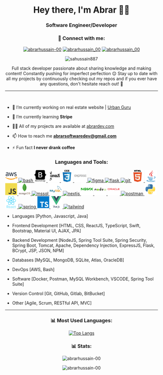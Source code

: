<h1 align="center">Hey there, I'm Abrar 🤌🏽</h1>
<h3 align="center">Software Engineer/Developer</h3>
<h3 align="center">💬 Connect with me:</h3>
<p align="center">
<a href="https://linkedin.com/in/abrarhussain-00" target="blank"><img align="center" src="https://raw.githubusercontent.com/rahuldkjain/github-profile-readme-generator/master/src/images/icons/Social/linked-in-alt.svg" alt="abrarhussain-00" height="30" width="40" /></a>
<a href="https://instagram.com/abrarhussain_00" target="blank"><img align="center" src="https://raw.githubusercontent.com/rahuldkjain/github-profile-readme-generator/master/src/images/icons/Social/instagram.svg" alt="abrarhussain_00" height="30" width="40" /></a>
<a href="https://www.leetcode.com/abrarhussain_00" target="blank"><img align="center" src="https://raw.githubusercontent.com/rahuldkjain/github-profile-readme-generator/master/src/images/icons/Social/leet-code.svg" alt="abrarhussain_00" height="30" width="40" /></a>
</p>
<p align="center"> <img src="https://komarev.com/ghpvc/?username=sahussain887&label=Profile%20views&color=0e75b6&style=flat" alt="sahussain887" /> </p>


<p align="center">Full stack developer passionate about sharing knowledge and making content! Constantly pushing for imperfect perfection 😌
Stay up to date with all my projects by continuously checking out my repos and if you ever have any questions, don't hesitate reach out! 🤝
</p>
<hr/>

<p align="left"> <a href="https://twitter.com/" target="blank"><img src="https://img.shields.io/twitter/follow/?logo=twitter&style=for-the-badge" alt="" /></a> </p>


- 🔭 I’m currently working on real estate website | [Urban Guru](https://github.com/abrarhussain-00/urbanGuru)

- 🌱 I’m currently learning **Stripe**

- 👨‍💻 All of my projects are available at [abrardev.com](https://abrardev.com)

- 📫 How to reach me **abrarsoftwaredev@gmail.com**

- ⚡ Fun fact **I never drank coffee**



<h3 align="center">Languages and Tools:</h3>
<p align="left"> <a href="https://aws.amazon.com" target="_blank" rel="noreferrer"> <img src="https://raw.githubusercontent.com/devicons/devicon/master/icons/amazonwebservices/amazonwebservices-original-wordmark.svg" alt="aws" width="40" height="40"/> </a> <a href="https://www.gnu.org/software/bash/" target="_blank" rel="noreferrer"> <img src="https://www.vectorlogo.zone/logos/gnu_bash/gnu_bash-icon.svg" alt="bash" width="40" height="40"/> </a> <a href="https://getbootstrap.com" target="_blank" rel="noreferrer"> <img src="https://raw.githubusercontent.com/devicons/devicon/master/icons/bootstrap/bootstrap-plain-wordmark.svg" alt="bootstrap" width="40" height="40"/> </a> <a href="https://canvasjs.com" target="_blank" rel="noreferrer"> <img src="https://raw.githubusercontent.com/Hardik0307/Hardik0307/master/assets/canvasjs-charts.svg" alt="canvasjs" width="40" height="40"/> </a> <a href="https://www.w3schools.com/css/" target="_blank" rel="noreferrer"> <img src="https://raw.githubusercontent.com/devicons/devicon/master/icons/css3/css3-original-wordmark.svg" alt="css3" width="40" height="40"/> </a> <a href="https://expressjs.com" target="_blank" rel="noreferrer"> <img src="https://raw.githubusercontent.com/devicons/devicon/master/icons/express/express-original-wordmark.svg" alt="express" width="40" height="40"/> </a> <a href="https://www.figma.com/" target="_blank" rel="noreferrer"> <img src="https://www.vectorlogo.zone/logos/figma/figma-icon.svg" alt="figma" width="40" height="40"/> </a> <a href="https://flask.palletsprojects.com/" target="_blank" rel="noreferrer"> <img src="https://www.vectorlogo.zone/logos/pocoo_flask/pocoo_flask-icon.svg" alt="flask" width="40" height="40"/> </a> <a href="https://git-scm.com/" target="_blank" rel="noreferrer"> <img src="https://www.vectorlogo.zone/logos/git-scm/git-scm-icon.svg" alt="git" width="40" height="40"/> </a> <a href="https://www.w3.org/html/" target="_blank" rel="noreferrer"> <img src="https://raw.githubusercontent.com/devicons/devicon/master/icons/html5/html5-original-wordmark.svg" alt="html5" width="40" height="40"/> </a> <a href="https://www.java.com" target="_blank" rel="noreferrer"> <img src="https://raw.githubusercontent.com/devicons/devicon/master/icons/java/java-original.svg" alt="java" width="40" height="40"/> </a> <a href="https://developer.mozilla.org/en-US/docs/Web/JavaScript" target="_blank" rel="noreferrer"> <img src="https://raw.githubusercontent.com/devicons/devicon/master/icons/javascript/javascript-original.svg" alt="javascript" width="40" height="40"/> </a> <a href="https://www.mongodb.com/" target="_blank" rel="noreferrer"> <img src="https://raw.githubusercontent.com/devicons/devicon/master/icons/mongodb/mongodb-original-wordmark.svg" alt="mongodb" width="40" height="40"/> </a> <a href="https://www.microsoft.com/en-us/sql-server" target="_blank" rel="noreferrer"> <img src="https://www.svgrepo.com/show/303229/microsoft-sql-server-logo.svg" alt="mssql" width="40" height="40"/> </a> <a href="https://www.mysql.com/" target="_blank" rel="noreferrer"> <img src="https://raw.githubusercontent.com/devicons/devicon/master/icons/mysql/mysql-original-wordmark.svg" alt="mysql" width="40" height="40"/> </a> <a href="https://nextjs.org/" target="_blank" rel="noreferrer"> <img src="https://cdn.worldvectorlogo.com/logos/nextjs-2.svg" alt="nextjs" width="40" height="40"/> </a> <a href="https://www.nginx.com" target="_blank" rel="noreferrer"> <img src="https://raw.githubusercontent.com/devicons/devicon/master/icons/nginx/nginx-original.svg" alt="nginx" width="40" height="40"/> </a> <a href="https://nodejs.org" target="_blank" rel="noreferrer"> <img src="https://raw.githubusercontent.com/devicons/devicon/master/icons/nodejs/nodejs-original-wordmark.svg" alt="nodejs" width="40" height="40"/> </a> <a href="https://www.oracle.com/" target="_blank" rel="noreferrer"> <img src="https://raw.githubusercontent.com/devicons/devicon/master/icons/oracle/oracle-original.svg" alt="oracle" width="40" height="40"/> </a> <a href="https://postman.com" target="_blank" rel="noreferrer"> <img src="https://www.vectorlogo.zone/logos/getpostman/getpostman-icon.svg" alt="postman" width="40" height="40"/> </a> <a href="https://www.python.org" target="_blank" rel="noreferrer"> <img src="https://raw.githubusercontent.com/devicons/devicon/master/icons/python/python-original.svg" alt="python" width="40" height="40"/> </a> <a href="https://reactjs.org/" target="_blank" rel="noreferrer"> <img src="https://raw.githubusercontent.com/devicons/devicon/master/icons/react/react-original-wordmark.svg" alt="react" width="40" height="40"/> </a> <a href="https://spring.io/" target="_blank" rel="noreferrer"> <img src="https://www.vectorlogo.zone/logos/springio/springio-icon.svg" alt="spring" width="40" height="40"/> </a> <a href="https://www.typescriptlang.org/" target="_blank" rel="noreferrer"> <img src="https://raw.githubusercontent.com/devicons/devicon/master/icons/typescript/typescript-original.svg" alt="typescript" width="40" height="40"/> </a> <a href="https://vuejs.org/" target="_blank" rel="noreferrer"> <img src="https://raw.githubusercontent.com/devicons/devicon/master/icons/vuejs/vuejs-original-wordmark.svg" alt="vuejs" width="40" height="40"/> </a> <a href="https://tailwindcss.com/" target="_blank" rel="noreferrer"> <img src="https://www.vectorlogo.zone/logos/tailwindcss/tailwindcss-icon.svg" alt="tailwind" width="40" height="40"/> </a> 


<!-- <p><img align="center" src="https://github-readme-stats.vercel.app/api?username=abrarhussain-00&show_icons=true&locale=en" alt="abrarhussain-00" /></p>

<p><img align="center" src="https://github-readme-streak-stats.herokuapp.com/?user=abrarhussain-00&" alt="abrarhussain-00" /></p> -->

- Languages [Python, Javascript, Java]

- Frontend Development [HTML, CSS, ReactJS, TypeScript, Swift, Bootstrap, Material UI, AJAX, JPA]

- Backend Development [NodeJS, Spring Tool Suite, Spring Security, Spring Boot, Tomcat, Apache, Dependency Injection, ExpressJS, Flask, BCrypt, JSP, JSON, NPM]

- Databases [MySQL, MongoDB, SQLite, Atlas, OracleDB]

- DevOps [AWS, Bash]

- Software [Docker, Postman, MySQL Workbench, VSCODE, Spring Tool Suite]

- Version Control [Git, GitHub, Gitlab, BitBucket]

- Other [Agile, Scrum, RESTful API, MVC]

<hr/>

<h3 align="center">📊 Most Used Languages:</h3>

<div align='center'>

[![Top Langs](https://github-readme-stats.vercel.app/api/top-langs/?username=abrarhussain-00&layout=compact)](https://github.com/anuraghazra/github-readme-stats)

</div>



<h3 align="center">📊 Stats:</h3>

<div align="center"><img src="https://github-readme-stats.vercel.app/api?username=abrarhussain-00&show_icons=true&locale=en" alt="abrarhussain-00" />

<img src="https://github-readme-streak-stats.herokuapp.com/?user=abrarhussain-00&" alt="abrarhussain-00" /></div>
